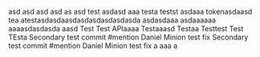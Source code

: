 asd
asd
asd
asd
as
asd
test
asdasd
aaa
testa
testst
asdaaa
tokenasdaasd
tea
atestasdasdaasdasdasdasdasdasda
asdasdaaa
asdaaaaaa
aaaasdasdasda
aasd
Test Test APIaaaa
Testaaasd
Testaa
Testtest
Test
TEsta
Secondary test commit #mention Daniel Minion test fix
Secondary test commit #mention Daniel Minion test fix
a
aaa
a
